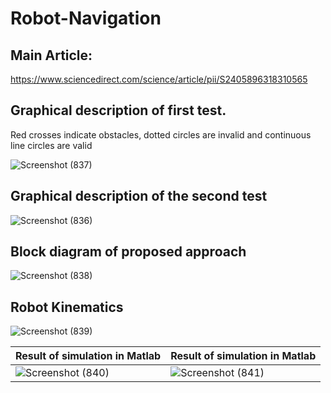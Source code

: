 # Robot-Navigation

## Main Article:
https://www.sciencedirect.com/science/article/pii/S2405896318310565

## Graphical description of first test.
Red crosses indicate obstacles, dotted circles are invalid and continuous line circles are valid

![Screenshot (837)](https://github.com/Armin-Abdollahi/Robot-Navigation/assets/103449830/5649192d-2310-4cd1-a266-e2e5d28c7e8b)

## Graphical description of the second test
![Screenshot (836)](https://github.com/Armin-Abdollahi/Robot-Navigation/assets/103449830/b63cf881-acaa-44ff-913f-cdf86bbc62f3)

## Block diagram of proposed approach
![Screenshot (838)](https://github.com/Armin-Abdollahi/Robot-Navigation/assets/103449830/24ab355c-5d83-44e3-b3b6-b65fa5d324ef)

## Robot Kinematics
![Screenshot (839)](https://github.com/Armin-Abdollahi/Robot-Navigation/assets/103449830/598effd5-9ef9-465b-910f-c853fab750b6)


| Result of simulation in Matlab | Result of simulation in Matlab |
| --- | --- |
|![Screenshot (840)](https://github.com/Armin-Abdollahi/Robot-Navigation/assets/103449830/681b312c-6c56-466c-ac6f-bde1b72b8319)|![Screenshot (841)](https://github.com/Armin-Abdollahi/Robot-Navigation/assets/103449830/68cd89a4-0b3b-4da1-b756-213f128e4374)|
